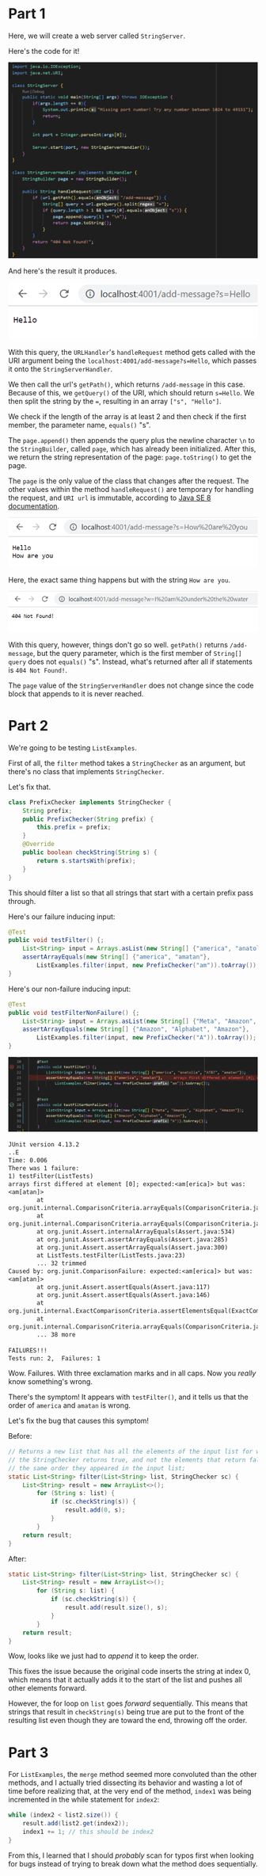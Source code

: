 # Part 1
Here, we will create a web server called `StringServer`.

Here's the code for it!

![](Code.png)

And here's the result it produces.

![](Hello.png)

With this query, the `URLHandler`'s `handleRequest` method gets called with the URI argument being the `localhost:4001/add-message?s=Hello`, which passes it onto the `StringServerHandler`.

We then call the url's `getPath()`, which returns `/add-message` in this case. Because of this, we `getQuery()` of the URI, which should return `s=Hello`. We then split the string by the `=`, resulting in an array `["s", "Hello"]`.

We check if the length of the array is at least 2 and then check if the first member, the parameter name, `equals()` "s". 

The `page.append()` then appends the query plus the newline character `\n` to the `StringBuilder`, called `page`, which has already been initialized. After this, we return the string representation of the page: `page.toString()` to get the page.

The `page` is the only value of the class that changes after the request. The other values within the method `handleRequest()` are temporary for handling the request, and `URI url` is immutable, according to [Java SE 8 documentation](https://docs.oracle.com/javase/8/docs/api/java/net/URI.html).

![](Hello2.png)

Here, the exact same thing happens but with the string `How are you`.

![](Hello3.png)

With this query, however, things don't go so well. `getPath()` returns `/add-message`, but the query parameter, which is the first member of `String[] query` does not `equals()` "s". Instead, what's returned after all if statements is `404 Not Found!`.

The `page` value of the `StringServerHandler` does not change since the code block that appends to it is never reached.

# Part 2
We're going to be testing `ListExamples`.

First of all, the `filter` method takes a `StringChecker` as an argument, but there's no class that implements `StringChecker`. 

Let's fix that.

```java
class PrefixChecker implements StringChecker {
    String prefix;
    public PrefixChecker(String prefix) {
        this.prefix = prefix;
    }
    @Override
    public boolean checkString(String s) {
        return s.startsWith(prefix);
    }
}
```

This should filter a list so that all strings that start with a certain prefix pass through.

Here's our failure inducing input:
```java
@Test
public void testFilter() {;
    List<String> input = Arrays.asList(new String[] {"america", "anatolia", "AT&T", "amatan"});
    assertArrayEquals(new String[] {"america", "amatan"}, 
        ListExamples.filter(input, new PrefixChecker("am")).toArray());
}
```

Here's our non-failure inducing input:
```java
@Test
public void testFilterNonFailure() {;
    List<String> input = Arrays.asList(new String[] {"Meta", "Amazon", "Alphabet", "Amazon"});
    assertArrayEquals(new String[] {"Amazon", "Alphabet", "Amazon"}, 
        ListExamples.filter(input, new PrefixChecker("A")).toArray());
}
```

![](Filters.png)

```
JUnit version 4.13.2
..E
Time: 0.006
There was 1 failure:
1) testFilter(ListTests)
arrays first differed at element [0]; expected:<am[erica]> but was:<am[atan]>
        at org.junit.internal.ComparisonCriteria.arrayEquals(ComparisonCriteria.java:78)
        at org.junit.internal.ComparisonCriteria.arrayEquals(ComparisonCriteria.java:28)
        at org.junit.Assert.internalArrayEquals(Assert.java:534)
        at org.junit.Assert.assertArrayEquals(Assert.java:285)
        at org.junit.Assert.assertArrayEquals(Assert.java:300)
        at ListTests.testFilter(ListTests.java:23)
        ... 32 trimmed
Caused by: org.junit.ComparisonFailure: expected:<am[erica]> but was:<am[atan]>
        at org.junit.Assert.assertEquals(Assert.java:117)
        at org.junit.Assert.assertEquals(Assert.java:146)
        at org.junit.internal.ExactComparisonCriteria.assertElementsEqual(ExactComparisonCriteria.java:8)
        at org.junit.internal.ComparisonCriteria.arrayEquals(ComparisonCriteria.java:76)
        ... 38 more

FAILURES!!!
Tests run: 2,  Failures: 1
```

Wow. Failures. With three exclamation marks and in all caps. Now you *really* know something's wrong.

There's the symptom! It appears with `testFilter()`, and it tells us that the order of `america` and `amatan` is wrong.

Let's fix the bug that causes this symptom!

Before:
```java
// Returns a new list that has all the elements of the input list for which
// the StringChecker returns true, and not the elements that return false, in
// the same order they appeared in the input list;
static List<String> filter(List<String> list, StringChecker sc) {
    List<String> result = new ArrayList<>();
        for (String s: list) {
            if (sc.checkString(s)) {
                result.add(0, s);
            }
        }
    return result;
}
```

After:
```java
static List<String> filter(List<String> list, StringChecker sc) {
    List<String> result = new ArrayList<>();
        for (String s: list) {
            if (sc.checkString(s)) {
                result.add(result.size(), s);
            }
        }
    return result;
}
```

Wow, looks like we just had to *append* it to keep the order.

This fixes the issue because the original code inserts the string at index 0, which means that it actually adds it to the start of the list and pushes all other elements forward. 

However, the for loop on `list` goes *forward* sequentially. This means that strings that result in `checkString(s)` being true are put to the front of the resulting list even though they are toward the end, throwing off the order.

# Part 3

For `ListExamples`, the `merge` method seemed more convoluted than the other methods, and I actually tried dissecting its behavior and wasting a lot of time before realizing that, at the very end of the method, `index1` was being incremented in the while statement for `index2`:

```java
while (index2 < list2.size()) {
    result.add(list2.get(index2));
    index1 += 1; // this should be index2
}
```

From this, I learned that I should *probably* scan for typos first when looking for bugs instead of trying to break down what the method does sequentially.